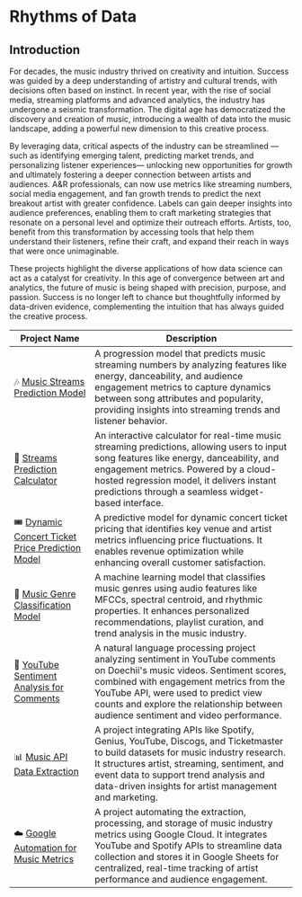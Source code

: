 # Rhythms of Data

## Introduction

For decades, the music industry thrived on creativity and intuition. Success was guided by a deep understanding of artistry and cultural trends, with decisions often based on instinct. In recent year, with the rise of  social media, streaming platforms and advanced analytics, the industry has undergone a seismic transformation. The digital age has democratized the discovery and creation of music, introducing a wealth of data into the music landscape, adding a powerful new dimension to this creative process. 

By leveraging data, critical aspects of the industry can be streamlined — such as identifying emerging talent, predicting market trends, and personalizing listener experiences— unlocking new opportunities for growth and ultimately fostering a deeper connection between artists and audiences. A&R professionals, can now use metrics like streaming numbers, social media engagement, and fan growth trends to predict the next breakout artist with greater confidence. Labels can gain deeper insights into audience preferences, enabling them to craft marketing strategies that resonate on a personal level and optimize their outreach efforts. Artists, too, benefit from this transformation by accessing tools that help them understand their listeners, refine their craft, and expand their reach in ways that were once unimaginable.

These projects highlight the diverse applications of how data science can act as a catalyst for creativity.  In this age of convergence between art and analytics, the future of music is being shaped with precision, purpose, and passion. Success is no longer left to chance but thoughtfully informed by data-driven evidence, complementing the intuition that has always guided the creative process.

| Project Name | Description |    
|---|---|
| 🎶 [Music Streams Prediction Model](https://github.com/RaghaviRajumohan/Rhythms-of-Data/tree/main/Music_Streams_Prediction_Model) | A progression model that predicts music streaming numbers by analyzing features like energy, danceability, and audience engagement metrics to capture dynamics between song attributes and popularity, providing insights into streaming trends and listener behavior.| 
| 🎹 [Streams Prediction Calculator](https://github.com/RaghaviRajumohan/Rhythms-of-Data/tree/main/Streams_Prediction_Calculator) | An interactive calculator for real-time music streaming predictions, allowing users to input song features like energy, danceability, and engagement metrics. Powered by a cloud-hosted regression model, it delivers instant predictions through a seamless widget-based interface.|
| 🎟️ [Dynamic Concert Ticket Price Prediction Model](https://github.com/RaghaviRajumohan/Rhythms-of-Data/tree/main/Dynamic_ticket_price_prediction_model)  | A predictive model for dynamic concert ticket pricing that identifies key venue and artist metrics influencing price fluctuations. It enables revenue optimization while enhancing overall customer satisfaction. |
| 🎸 [Music Genre Classification Model](https://github.com/RaghaviRajumohan/Rhythms-of-Data/tree/main/Music_Genre_Classification_Model) | A machine learning model that classifies music genres using audio features like MFCCs, spectral centroid, and rhythmic properties. It enhances personalized recommendations, playlist curation, and trend analysis in the music industry.|
| 🎤 [YouTube Sentiment Analysis for Comments](https://github.com/RaghaviRajumohan/Rhythms-of-Data/tree/main/Youtube_Comments_Sentiment_Analysis) | A natural language processing project analyzing sentiment in YouTube comments on Doechii's music videos. Sentiment scores, combined with engagement metrics from the YouTube API, were used to predict view counts and explore the relationship between audience sentiment and video performance.|
| 📊 [Music API Data Extraction](https://github.com/RaghaviRajumohan/Rhythms-of-Data/tree/main/Music_API_data_extraction) | A project integrating APIs like Spotify, Genius, YouTube, Discogs, and Ticketmaster to build datasets for music industry research. It structures artist, streaming, sentiment, and event data to support trend analysis and data-driven insights for artist management and marketing.|
| ☁️ [Google Automation for Music Metrics](https://github.com/RaghaviRajumohan/Rhythms-of-Data/tree/main/Cloud_Automated_Music_Metrics) | A project automating the extraction, processing, and storage of music industry metrics using Google Cloud. It integrates YouTube and Spotify APIs to streamline data collection and stores it in Google Sheets for centralized, real-time tracking of artist performance and audience engagement.|



